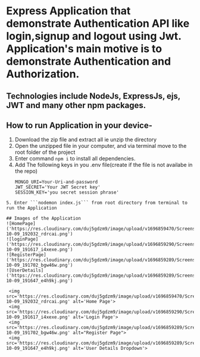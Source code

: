# Express Application that demonstrate Authentication API like login,signup and logout using Jwt. Application's main motive is to demonstrate Authentication and Authorization.

## Technologies include NodeJs, ExpressJs, ejs, JWT and many other npm packages.

## How to run Application in your device-
1. Download the zip file and extract all ie unzip the directory
2. Open the unzipped file in your computer, and via terminal move to the root folder of the project
3. Enter command ```npm i``` to install all dependencies.
4. Add The following keys in you .env file(create if the file is not availabe in the repo)
   ```
   MONGO_URI=Your-Uri-and-password
   JWT_SECRET='Your JWT Secret key'
   SESSION_KEY='you secret session phrase'
```
5. Enter ```nodemon index.js``` from root directory from terminal to run the Application

## Images of the Application
![HomePage]('https://res.cloudinary.com/duj5gdzm9/image/upload/v1696859470/Screenshot_2023-10-09_192032_rdrcai.png')
![loginPage]('https://res.cloudinary.com/duj5gdzm9/image/upload/v1696859290/Screenshot_2023-10-09_191617_i4xexe.png') 
![RegisterPage]('https://res.cloudinary.com/duj5gdzm9/image/upload/v1696859289/Screenshot_2023-10-09_191702_bgw46w.png') 
![UserDetails]('https://res.cloudinary.com/duj5gdzm9/image/upload/v1696859289/Screenshot_2023-10-09_191647_e4h9kj.png')

 <img src='https://res.cloudinary.com/duj5gdzm9/image/upload/v1696859470/Screenshot_2023-10-09_192032_rdrcai.png' alt='Home Page'>
 <img src='https://res.cloudinary.com/duj5gdzm9/image/upload/v1696859290/Screenshot_2023-10-09_191617_i4xexe.png' alt='Login Page'>
 <img src='https://res.cloudinary.com/duj5gdzm9/image/upload/v1696859289/Screenshot_2023-10-09_191702_bgw46w.png' alt="Register Page">
 <img src='https://res.cloudinary.com/duj5gdzm9/image/upload/v1696859289/Screenshot_2023-10-09_191647_e4h9kj.png' alt='User Details Dropdown'>
